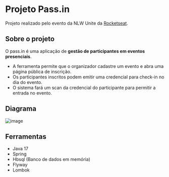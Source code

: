 # Projeto Pass.in
Projeto realizado pelo evento da NLW Unite da [Rocketseat](https://app.rocketseat.com.br/events/nlw-unite/java).

## Sobre o projeto
O pass.in é uma aplicação de **gestão de participantes em eventos presenciais**. 
- A ferramenta permite que o organizador cadastre um evento e abra uma página pública de inscrição.
- Os participantes inscritos podem emitir uma credencial para check-in no dia do evento.
- O sistema fará um scan da credencial do participante para permitir a entrada no evento.

## Diagrama
![image](https://github.com/alvescamila87/rocketseat-passin/assets/116912821/d87c9967-d2a2-4fc9-8dcb-5d081073971d)

## Ferramentas
* Java 17
* Spring
* Hbsql (Banco de dados em memória)
* Flyway
* Lombok

